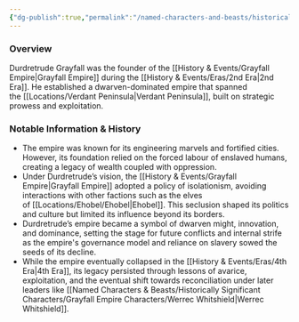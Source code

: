 ```yaml
---
{"dg-publish":true,"permalink":"/named-characters-and-beasts/historically-significant-characters/grayfall-empire-characters/durdretrude-grayfall/","tags":["NPC"],"noteIcon":"","created":"2024-09-06T11:48:32.775+01:00","updated":"2024-12-13T17:33:51.936+00:00"}
---
```



### Overview
Durdretrude Grayfall was the founder of the [[History & Events/Grayfall Empire\|Grayfall Empire]] during the [[History & Events/Eras/2nd Era\|2nd Era]]. He established a dwarven-dominated empire that spanned the [[Locations/Verdant Peninsula\|Verdant Peninsula]], built on strategic prowess and exploitation.

### Notable Information & History
- The empire was known for its engineering marvels and fortified cities. However, its foundation relied on the forced labour of enslaved humans, creating a legacy of wealth coupled with oppression.
- Under Durdretrude’s vision, the [[History & Events/Grayfall Empire\|Grayfall Empire]] adopted a policy of isolationism, avoiding interactions with other factions such as the elves of [[Locations/Ehobel/Ehobel\|Ehobel]]. This seclusion shaped its politics and culture but limited its influence beyond its borders.
- Durdretrude’s empire became a symbol of dwarven might, innovation, and dominance, setting the stage for future conflicts and internal strife as the empire's governance model and reliance on slavery sowed the seeds of its decline.
- While the empire eventually collapsed in the [[History & Events/Eras/4th Era\|4th Era]], its legacy persisted through lessons of avarice, exploitation, and the eventual shift towards reconciliation under later leaders like [[Named Characters & Beasts/Historically Significant  Characters/Grayfall Empire Characters/Werrec Whitshield\|Werrec Whitshield]].